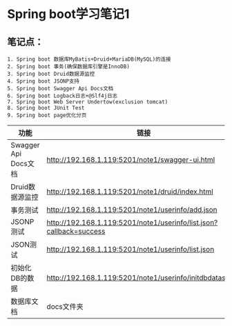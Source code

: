 Spring boot学习笔记1
============================
## 笔记点：
```
1. Spring boot 数据库MyBatis+Druid+MariaDB(MySQL)的连接
2. Spring boot 事务(确保数据库引擎是InnoDB)
3. Spring boot Druid数据源监控
4. Spring boot JSONP支持
5. Spring boot Swagger Api Docs文档
6. Spring boot Logback日志+@Slf4j日志
7. Spring boot Web Server Undertow(exclusion tomcat)
8. Spring boot JUnit Test
9. Spring boot page优化分页
```

|功能|链接|---|
|---|---|---|
|Swagger Api Docs文档|http://192.168.1.119:5201/note1/swagger-ui.html|---|
|Druid数据源监控|http://192.168.1.119:5201/note1/druid/index.html|admin/123456|
|事务测试|http://192.168.1.119:5201/note1/userinfo/add.json|---|
|JSONP测试|http://192.168.1.119:5201/note1/userinfo/list.json?callback=success|---|
|JSON测试|http://192.168.1.119:5201/note1/userinfo/list.json|---|
|初始化DB的数据|http://192.168.1.119:5201/note1/userinfo/initdbdatas.json|---|
|数据库文档|docs文件夹|---|
